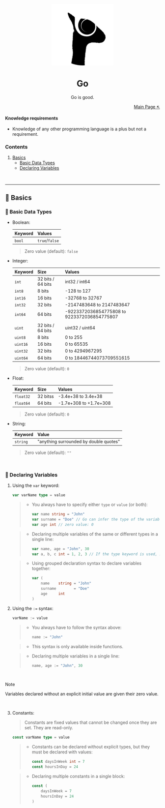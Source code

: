<p align="center">
  <img src="../logo.png" height="200">
</p>

<h1 align="center">Go</h1>

<p align="center">
  Go is good.
</p>

<p align="right">
    <a href="https://github.com/seabeya/tech-stack#tech-stack">Main Page ↖</a>
</p>

#### Knowledge requirements

- Knowledge of any other programming language is a plus but not a requirement.

### Contents

1. [Basics](#-basics)
   - [Basic Data Types](#-basic-data-types)
   - [Declaring Variables](#-declaring-variables)

<br>

<hr>

## 🔶 Basics

### 🔷 Basic Data Types

- Boolean:

  | Keyword | Values         |
  | ------- | -------------- |
  | `bool`  | `true`/`false` |

  > Zero value (default): `false`

- Integer:

  | Keyword  | Size              | Values                                      |
  | -------- | ----------------- | ------------------------------------------- |
  | `int`    | 32 bits / 64 bits | int32 / int64                               |
  | `int8`   | 8 bits            | -128 to 127                                 |
  | `int16`  | 16 bits           | -32768 to 32767                             |
  | `int32`  | 32 bits           | -2147483648 to 2147483647                   |
  | `int64`  | 64 bits           | -9223372036854775808 to 9223372036854775807 |
  |          |                   |                                             |
  | `uint`   | 32 bits / 64 bits | uint32 / uint64                             |
  | `uint8`  | 8 bits            | 0 to 255                                    |
  | `uint16` | 16 bits           | 0 to 65535                                  |
  | `uint32` | 32 bits           | 0 to 4294967295                             |
  | `uint64` | 64 bits           | 0 to 18446744073709551615                   |

  > Zero value (default): `0`

- Float:

  | Keyword   | Size     | Values                 |
  | --------- | -------- | ---------------------- |
  | `float32` | 32 bitss | -3.4e+38 to 3.4e+38    |
  | `float64` | 64 bits  | -1.7e+308 to +1.7e+308 |

  > Zero value (default): `0`

- String:

  | Keyword  | Value                                  |
  | -------- | -------------------------------------- |
  | `string` | "anything surrounded by double quotes" |

  > Zero value (default): `""`

<br>

### 🔷 Declaring Variables

1.  Using the `var` keyword:

    ```go
    var varName type = value
    ```

    > - You always have to specify either `type` or `value` (or both):
    >   ```go
    >   var name string = "John"
    >   var surname = "Doe" // Go can infer the type of the variable from the initial value.
    >   var age int // zero value: 0
    >   ```

    > - Declaring multiple variables of the same or different types in a single line:
    >   ```go
    >   var name, age = "John", 30
    >   var a, b, c int = 1, 2, 3 // If the type keyword is used, it is only possible to declare one type of variable per line.
    >   ```

    > - Using grouped declaration syntax to declare variables together:
    >   ```go
    >   var (
    >   	name    string = "John"
    >   	surname        = "Doe"
    >   	age     int
    >   )
    >   ```

2.  Using the `:=` syntax:

    ```go
    varName := value
    ```

    > - You always have to follow the syntax above:
    >   ```go
    >   name := "John"
    >   ```

    > - This syntax is only available inside functions.

    > - Declaring multiple variables in a single line:
    >   ```go
    >   name, age := "John", 30
    >   ```

<br>

> [!NOTE]
> Variables declared without an explicit initial value are given their zero value.

<br>

3.  Constants:

    > Constants are fixed values that cannot be changed once they are set. They are read-only.

    ```go
    const varName type = value
    ```

    > - Constants can be declared without explicit types, but they must be declared with values:
    >   ```go
    >   const daysInWeek int = 7
    >   const hoursInDay = 24
    >   ```

    > - Declaring multiple constants in a single block:
    >   ```go
    >   const (
    >   	daysInWeek = 7
    >   	hoursInDay = 24
    >   )
    >   ```

<br>
